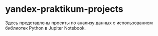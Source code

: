 # yandex-praktikum-projects
Здесь представлены проекты по анализу данных с использованием библиотек Python в Jupiter Notebook.
